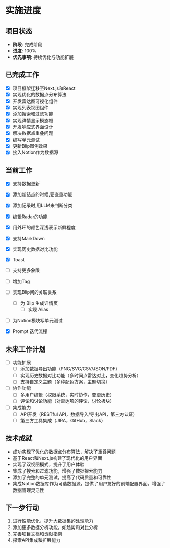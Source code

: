 # 实施进度

## 项目状态
- **阶段**: 完成阶段
- **进度**: 100%
- **优先事项**: 持续优化与功能扩展

## 已完成工作
- [x] 项目框架迁移至Next.js和React
- [x] 实现优化的数据点分布算法
- [x] 开发雷达图可视化组件
- [x] 实现列表视图组件
- [x] 添加搜索和过滤功能
- [x] 实现详情显示模态框
- [x] 开发响应式界面设计
- [x] 解决数据点重叠问题
- [x] 编写单元测试
- [x] 更新Blip图例效果
- [x] 接入Notion作为数据源

## 当前工作
- [x] 支持数据更新
- [x] 添加新结点的时候,要查重功能
- [x] 添加记录时,用LLM来判断分类
- [x] 编辑Radar的功能
- [x] 用外环的颜色深浅表示新鲜程度
- [x] 支持MarkDown
- [x] 实现历史数据对比功能
- [x] Toast
- [ ] 支持更多象限
- [ ] 增加Tag
- [ ] 实现Blip间的关联关系
    - [ ] 为 Blip  生成详情页
        - [ ] 实现 Alias
- [ ] 为Notion模块写单元测试
- [x] Prompt 迭代流程


## 未来工作计划
- [ ] 功能扩展
  - [ ] 添加数据导出功能（PNG/SVG/CSV/JSON/PDF）
  - [ ] 实现历史数据对比功能（多时间点雷达对比，变化趋势分析）
  - [ ] 支持自定义主题（多种配色方案，主题切换）
- [ ] 协作功能
  - [ ] 多用户编辑（权限系统，实时协作，变更历史）
  - [ ] 评论和讨论功能（对雷达项的评论，讨论板块）
- [ ] 集成能力
  - [ ] API开发（RESTful API，数据导入/导出API，第三方认证）
  - [ ] 第三方工具集成（JIRA，GitHub，Slack）

## 技术成就
- 成功实现了优化的数据点分布算法，解决了重叠问题
- 基于React和Next.js构建了现代化的用户界面
- 实现了双视图模式，提升了用户体验
- 集成了搜索和过滤功能，增强了数据探索能力
- 添加了完整的单元测试，提高了代码质量和可靠性
- 集成Notion数据库作为可选数据源，提供了用户友好的前端配置界面，增强了数据管理灵活性

## 下一步行动
1. 进行性能优化，提升大数据集的处理能力
2. 添加更多数据分析功能，如趋势和对比分析
3. 完善项目文档和贡献指南
4. 探索API集成和扩展能力 